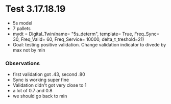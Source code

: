 # Test 3.17.18.19
- 5s model
- 7 pallets
- mydt = Digital_Twin(name= "5s_determ", template= True, Freq_Sync= 30, Freq_Valid= 60, Freq_Service= 10000, delta_t_treshold=21)
- Goal: testing  positive validation. Change validation indicator to divede by max not by min
### Observations
- first validation got .43, second .80
- Sync is working super fine
- Validation didn't got very close to 1
- a lot of 0.7 and 0.8
- we should go back to min